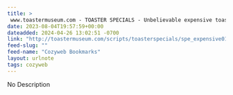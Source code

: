 ```yaml
---
title: > 
 www.toastermuseum.com - TOASTER SPECIALS - Unbelievable expensive toasters
date: 2023-08-04T19:57:59+00:00
dateadded: 2024-04-26 13:02:51 -0700
link: "http://toastermuseum.com/scripts/toasterspecials/spe_expensive01.html"
feed-slug: ""
feed-name: "Cozyweb Bookmarks"
layout: urlnote
tags: cozyweb
--- 
```

No Description
 <!-- end excerpt --> 
